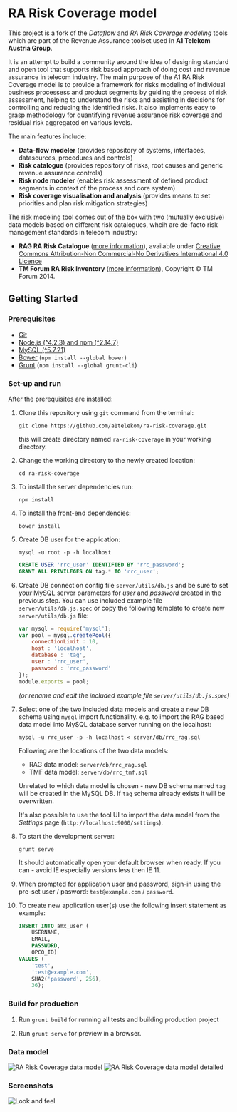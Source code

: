 # RA Risk Coverage model

This project is a fork of the *Dataflow* and *RA Risk Coverage modeling* tools which are part of the Revenue Assurance toolset used in **A1 Telekom Austria Group**. 

It is an attempt to build a community around the idea of designing standard and open tool that supports risk based approach of doing cost and revenue assurance in telecom industry. The main purpose of the A1 RA Risk Coverage model is to provide a framework for risks modeling of individual business processess and product segments by guiding the process of risk assessment, helping to understand the risks and assisting in decisions for controlling and reducing the identified risks. It also implements easy to grasp methodology for quantifying revenue assurance risk coverage and residual risk aggregated on various levels.

The main features include:

- **Data-flow modeler** (provides repository of systems, interfaces, datasources, procedures and controls)
- **Risk catalogue** (provides repository of risks, root causes and generic revenue assurance controls)
- **Risk node modeler** (enables risk assessment of defined product segments in context of the process and core system)
- **Risk coverage visualisation and analysis** (provides means to set priorities and plan risk mitigation strategies)

The risk modeling tool comes out of the box with two (mutually exclusive) data models based on different risk catalogues, whcih are de-facto risk management standards in telecom industry:
- **RAG RA Risk Catalogue** ([more information](https://riskandassurancegroup.org/rag-ra-risk-catalogue/)), available under [Creative Commons Attribution-Non Commercial-No Derivatives International 4.0 Licence](https://creativecommons.org/licenses/by-nc-nd/4.0/legalcode)
- **TM Forum RA Risk Inventory** ([more information](https://www.tmforum.org/resources/best-practice/gb941e-revenue-assurance-coverage-model-risk-inventory-v1-4-1/)), Copyright © TM Forum 2014.

## Getting Started

### Prerequisites

- [Git](https://git-scm.com/)
- [Node.js (^4.2.3) and npm (^2.14.7)](https://nodejs.org/en/download/)
- [MySQL (^5.7.21)](https://dev.mysql.com/downloads/mysql/)
- [Bower](https://bower.io/) (`npm install --global bower`)
- [Grunt](http://gruntjs.com/) (`npm install --global grunt-cli`)

### Set-up and run

After the prerequisites are installed:

1. Clone this repository using `git` command from the terminal:
	```shell
	git clone https://github.com/a1telekom/ra-risk-coverage.git
	```
	this will create directory named `ra-risk-coverage` in your working directory.

2. Change the working directory to the newly created location: 
	```shell
	cd ra-risk-coverage
	```

3. To install the server dependencies run:
	```shell
	npm install
	```

4. To install the front-end dependencies:
	```shell
	bower install
	```

5. Create DB user for the application:
	```shell
	mysql -u root -p -h localhost
	```

	```sql
	CREATE USER 'rrc_user' IDENTIFIED BY 'rrc_password';
	GRANT ALL PRIVILEGES ON tag.* TO 'rrc_user'; 
	```

6. Create DB connection config file `server/utils/db.js` and be sure to set *your* MySQL server parameters for *user* and *password* created in the previous step. You can use included example file `server/utils/db.js.spec` or copy the following template to create new `server/utils/db.js` file:

	```javascript
	var mysql = require('mysql');
	var pool = mysql.createPool({
		connectionLimit	: 10,
		host : 'localhost',
		database : 'tag',
		user : 'rrc_user',
		password : 'rrc_password'
	});
	module.exports = pool;
	``` 

	*(or rename and edit the included example file `server/utils/db.js.spec`)*

7. Select one of the two included data models and create a new DB schema using `mysql` import functionality. e.g. to import the RAG based data model into MySQL database server running on the localhost:
	```shell
	mysql -u rrc_user -p -h localhost < server/db/rrc_rag.sql
	```

	Following are the locations of the two data models:
	- RAG data model: `server/db/rrc_rag.sql`
	- TMF data model: `server/db/rrc_tmf.sql`

	Unrelated to which data model is chosen - new DB schema named `tag` will be created in the MySQL DB. If `tag` schema already exists it will be overwritten.

	It's also possible to use the tool UI to import the data model from the *Settings* page (`http://localhost:9000/settings`).

8. To start the development server:
	```shell
	grunt serve
	```
	It should automatically open your default browser when ready. If you can - avoid IE especially versions less then IE 11.

9. When prompted for application user and password, sign-in using the pre-set user / pasword: `test@example.com` / `password`.

10. To create new application user(s) use the following insert statement as example:
	```sql
	INSERT INTO amx_user (
		USERNAME, 
		EMAIL, 
		PASSWORD, 
		OPCO_ID)
	VALUES (
		'test', 
		'test@example.com', 
		SHA2('password', 256), 
		36);
	```

### Build for production

1. Run `grunt build` for running all tests and building production project 

2. Run `grunt serve` for preview in a browser.

### Data model

![RA Risk Coverage data model](static/images/rrc_data_model.png?raw=true "RA Risk Coverage data model")
![RA Risk Coverage data model detailed](static/images/rrc_data_model_detailed.png?raw=true "RA Risk Coverage data model detailed")

### Screenshots

![Look and feel](static/images/look_and_feel.png?raw=true "Look and feel")